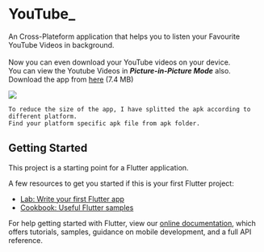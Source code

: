 # YouTube_
An Cross-Plateform application that helps you to listen your Favourite YouTube Videos in background.<br/></br>
Now you can even download your YouTube videos on your device.</br>
You can view the Youtube Videos in ***Picture-in-Picture Mode*** also.</br>
Download the app from [here](https://github.com/deependra227/youtube/raw/master/apk/YouTube_v3.apk) (7.4 MB)

![](https://github.com/deependra227/youtube/raw/master/apk/screenshot.gif)

`To reduce the size of the app, I have splitted the apk according to different platform.`</br>
 `Find your platform specific apk file from apk folder.`



## Getting Started

This project is a starting point for a Flutter application.

A few resources to get you started if this is your first Flutter project:

- [Lab: Write your first Flutter app](https://flutter.dev/docs/get-started/codelab)
- [Cookbook: Useful Flutter samples](https://flutter.dev/docs/cookbook)

For help getting started with Flutter, view our
[online documentation](https://flutter.dev/docs), which offers tutorials,
samples, guidance on mobile development, and a full API reference.

